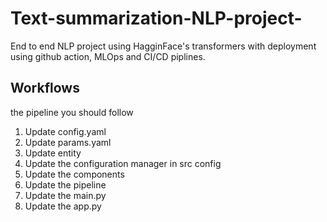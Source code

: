 # Text-summarization-NLP-project-

End to end NLP project using HagginFace's transformers with deployment using github action, MLOps and CI/CD piplines.


## Workflows
the pipeline you should follow

1. Update config.yaml
2. Update params.yaml
3. Update entity
4. Update the configuration manager in src config
5. Update the components
6. Update the pipeline
7. Update the main.py
8. Update the app.py

